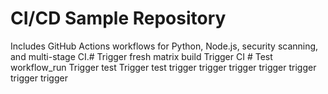 # CI/CD Sample Repository

Includes GitHub Actions workflows for Python, Node.js, security scanning, and multi-stage CI.#   T r i g g e r   f r e s h   m a t r i x   b u i l d 
 
 T r i g g e r   C I  
 #   T e s t   w o r k f l o w _ r u n  
 T r i g g e r   t e s t  
 T r i g g e r   t e s t  
 t r i g g e r  
 t r i g g e r  
 t r i g g e r  
 t r i g g e r  
 t r i g g e r  
 t r i g g e r  
 t r i g g e r  
 